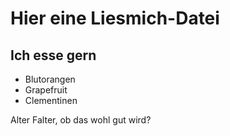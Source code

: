 # Hier eine Liesmich-Datei

## Ich esse gern

* Blutorangen
* Grapefruit 
* Clementinen 

Alter Falter, ob das wohl gut wird?